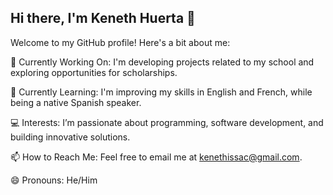 ## Hi there, I'm Keneth Huerta 👋

Welcome to my GitHub profile! Here's a bit about me:

🔭 Currently Working On:
I'm developing projects related to my school and exploring opportunities for scholarships.

🌱 Currently Learning:
I'm improving my skills in English and French, while being a native Spanish speaker.

💻 Interests:
I’m passionate about programming, software development, and building innovative solutions.

📫 How to Reach Me:
Feel free to email me at kenethissac@gmail.com.

😄 Pronouns:
He/Him